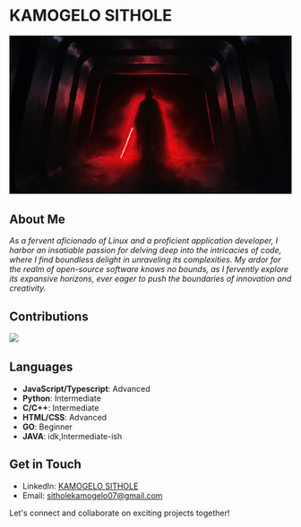 # KAMOGELO SITHOLE

![Darth Vader](darth-vader.jpg)

## About Me

*As a fervent aficionado of Linux and a proficient application developer, I harbor an insatiable passion for delving deep into the intricacies of code, where I find boundless delight in unraveling its complexities. My ardor for the realm of open-source software knows no bounds, as I fervently explore its expansive horizons, ever eager to push the boundaries of innovation and creativity.*

## Contributions

![](https://github-readme-streak-stats.herokuapp.com/?user=K4MOGELO&theme=react&hide_border=false)

## Languages

- **JavaScript/Typescript**: Advanced
- **Python**: Intermediate
- **C/C++**: Intermediate
- **HTML/CSS**: Advanced
- **GO**: Beginner
- **JAVA**: idk,Intermediate-ish

## Get in Touch

- LinkedIn: [KAMOGELO SITHOLE](https://www.linkedin.com/in/kamogelosithole/)
- Email: sitholekamogelo07@gmail.com

Let's connect and collaborate on exciting projects together!
